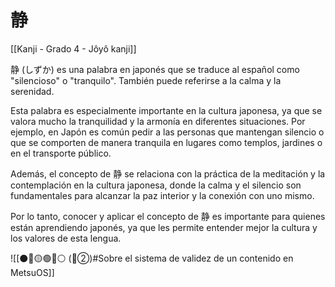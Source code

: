 # 静

[[Kanji - Grado 4 - Jôyô kanji]]

静 (しずか) es una palabra en japonés que se traduce al español como "silencioso" o "tranquilo". También puede referirse a la calma y la serenidad.

Esta palabra es especialmente importante en la cultura japonesa, ya que se valora mucho la tranquilidad y la armonía en diferentes situaciones. Por ejemplo, en Japón es común pedir a las personas que mantengan silencio o que se comporten de manera tranquila en lugares como templos, jardines o en el transporte público.

Además, el concepto de 静 se relaciona con la práctica de la meditación y la contemplación en la cultura japonesa, donde la calma y el silencio son fundamentales para alcanzar la paz interior y la conexión con uno mismo.

Por lo tanto, conocer y aplicar el concepto de 静 es importante para quienes están aprendiendo japonés, ya que les permite entender mejor la cultura y los valores de esta lengua.


![[⚫🔴🟡🟢🔵⚪ (🔴②)#Sobre el sistema de validez de un contenido en MetsuOS]]